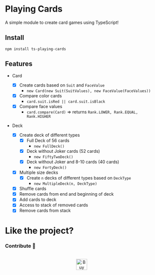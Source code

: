 # Playing Cards

A simple module to create card games using TypeScript!

## Install

`npm install ts-playing-cards`

## Features

- Card

  - [x] Create cards based on `Suit` and `FaceValue`
    - `new Card(new Suit(SuitValues), new FaceValue(FaceValues))`
  - [x] Compare color cards
    - `card.suit.isRed || card.suit.isBlack`
  - [x] Compare face values
    - `card.compare(Card)` ⇒ returns `Rank.LOWER, Rank.EQUAL, Rank.HIGHER`

- Deck

  - [x] Create deck of different types
    - [x] Full Deck of 56 cards
      - `new FullDeck()`
    - [x] Deck without Joker cards (52 cards)
      - `new FiftyTwoDeck()`
    - [x] Deck without Joker and 8-10 cards (40 cards)
      - `new FortyDeck()`
  - [x] Multiple size decks
    - [x] Create `n` decks of different types based on `DeckType`
      - `new MultipleDeck(n, DeckType)`
  - [x] Shuffle cards
  - [x] Remove cards from end and beginning of deck
  - [x] Add cards to deck
  - [x] Access to stack of removed cards
  - [x] Remove cards from stack

# Like the project?

### Contribute 🤗

<p align="center">
<br>
<a href='https://ko-fi.com/E1E757D6Z' target='_blank'><img height='36' style='border:0px;height:36px;' src='https://cdn.ko-fi.com/cdn/kofi4.png?v=2' border='0' alt='Buy Me a Coffee at ko-fi.com' /></a>
</p>
<br>
